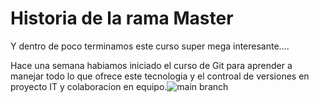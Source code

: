 
# Historia de la rama Master
 
Y dentro de poco terminamos este curso super mega interesante....

Hace una semana habiamos iniciado el curso de Git para aprender a manejar todo lo que ofrece este tecnologia y el controal de versiones en proyecto IT y colaboracion en equipo.![main branch](https://user-images.githubusercontent.com/45371372/195165358-e223044e-1f86-4774-ae8a-b3fbb05c8497.png)
